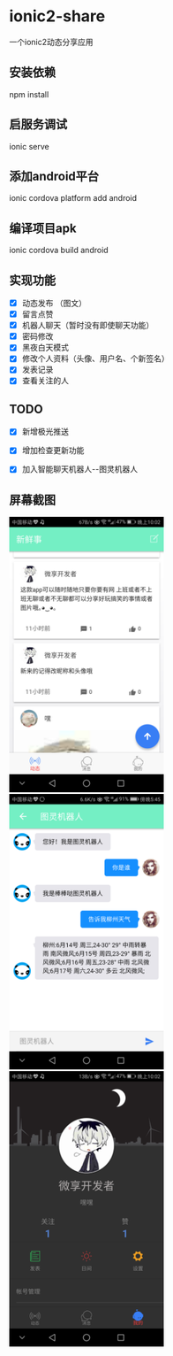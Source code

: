 # ionic2-share
一个ionic2动态分享应用
## 安装依赖
npm install 
## 启服务调试
ionic serve
## 添加android平台
ionic cordova platform add android
## 编译项目apk
ionic cordova build android

## 实现功能

- [x] 动态发布 （图文）
- [x] 留言点赞
- [x] 机器人聊天（暂时没有即使聊天功能）
- [x] 密码修改
- [x] 黑夜白天模式
- [x] 修改个人资料（头像、用户名、个新签名）
- [x] 发表记录
- [x] 查看关注的人

## TODO
- [x] 新增极光推送

- [x] 增加检查更新功能

- [x] 加入智能聊天机器人--图灵机器人


## 屏幕截图
<img src="https://github.com/Coderbaobao/ionic2-share/blob/master/screenshot/dynamic.png?raw=true" width="280"/> <img src="https://github.com/Coderbaobao/ionic2-share/blob/master/screenshot/chat.png?raw=true" width="280"/><img src="https://github.com/Coderbaobao/ionic2-share/blob/master/screenshot/Personal.png?raw=true" width="280"/>  



